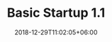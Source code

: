 ---
title: "Basic Startup 1.1"
date: 2018-12-29T11:02:05+06:00
description: "this is meta description"
type : "docs"
---